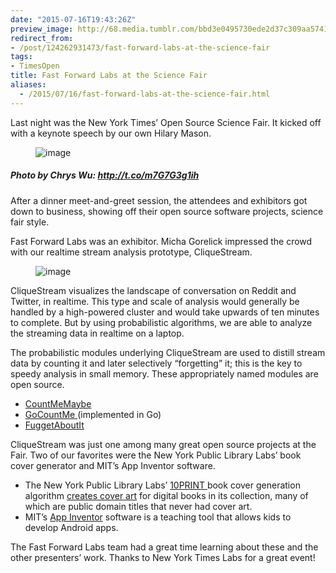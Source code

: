 ```yaml
---
date: "2015-07-16T19:43:26Z"
preview_image: http://68.media.tumblr.com/bbd3e0495730ede2d37c309aa574112f/tumblr_inline_nrlfopx9PL1ts2crc_540.jpg
redirect_from:
- /post/124262931473/fast-forward-labs-at-the-science-fair
tags:
- TimesOpen
title: Fast Forward Labs at the Science Fair
aliases:
  - /2015/07/16/fast-forward-labs-at-the-science-fair.html
---
```


<p>Last night was the New York Times&rsquo; Open Source Science Fair. It kicked off with a keynote speech by our own Hilary Mason.</p><figure data-orig-width="1024" data-orig-height="768" class="tmblr-full"><img src="http://68.media.tumblr.com/e66d787dfddf623b21818a329481f84e/tumblr_inline_nrlf88nLI11ts2crc_540.jpg" alt="image" data-orig-width="1024" data-orig-height="768"/></figure>

##### Photo by Chrys Wu: <a href="http://t.co/m7G7G3g1ih">http://t.co/m7G7G3g1ih</a>

<p>After a dinner meet-and-greet session, the attendees and exhibitors got down to business, showing off their open source software projects, science fair style.<br/></p><p>Fast Forward Labs was an exhibitor. Micha Gorelick impressed the crowd with our realtime stream analysis prototype, CliqueStream.</p><figure data-orig-width="4856" data-orig-height="2988" class="tmblr-full"><img src="http://68.media.tumblr.com/bbd3e0495730ede2d37c309aa574112f/tumblr_inline_nrlfopx9PL1ts2crc_540.jpg" alt="image" data-orig-width="4856" data-orig-height="2988"/></figure><p>CliqueStream visualizes the landscape of conversation on Reddit and Twitter, in realtime. This type and scale of analysis would generally be handled by a high-powered cluster and would take upwards of ten minutes to complete. But by using probabilistic algorithms, we are able to analyze the streaming data in realtime on a laptop.</p><p>The probabilistic modules underlying CliqueStream are used to distill stream data by counting it and later selectively &ldquo;forgetting&rdquo; it; this is the key to speedy analysis in small memory. These appropriately named modules are open source.</p><ul><li><a href="https://github.com/mynameisfiber/countmemaybe">CountMeMaybe</a><br/></li><li><a href="https://github.com/mynameisfiber/gocountme">GoCountMe </a>(implemented in Go)<br/></li><li><a href="https://github.com/mynameisfiber/fuggetaboutit">FuggetAboutIt</a></li></ul><p>CliqueStream was just one among many great open source projects at the Fair. Two of our favorites were the New York Public Library Labs&rsquo; book cover generator and MIT&rsquo;s App Inventor software.</p><ul><li>The New York Public Library Labs&rsquo; <a href="https://github.com/mgiraldo/tenprintcover-p5">10PRINT </a>book cover generation algorithm <a href="http://www.nypl.org/blog/2014/09/03/generative-ebook-covers">creates cover art</a> for digital books in its collection, many of which are public domain titles that never had cover art.<br/></li><li>MIT&rsquo;s <a href="http://appinventor.mit.edu/explore/">App Inventor</a> software is a teaching tool that allows kids to develop Android apps.<br/></li></ul><p>The Fast Forward Labs team had a great time learning about these and the other presenters&rsquo; work. Thanks to New York Times Labs for a great event!<br/></p>
